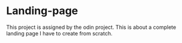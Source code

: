 # Landing-page
This project is assigned by the odin project. This is about a complete landing page I have to create from scratch.
